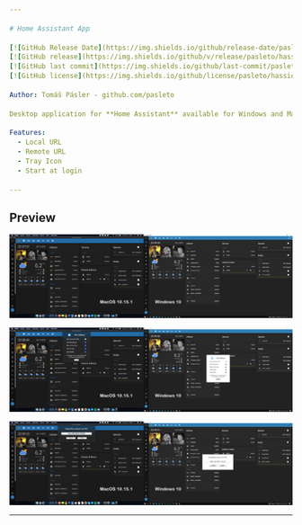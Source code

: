 ```yaml
---

# Home Assistant App

[![GitHub Release Date](https://img.shields.io/github/release-date/pasleto/hassio-app)](https://github.com/pasleto/hassio-app/releases/tag/v0.2.3)
[![GitHub release](https://img.shields.io/github/v/release/pasleto/hassio-app.svg)](https://github.com/pasleto/hassio-app/releases/latest)
[![GitHub last commit](https://img.shields.io/github/last-commit/pasleto/hassio-app.svg)](https://github.com/pasleto/hassio-app/commits)
[![GitHub license](https://img.shields.io/github/license/pasleto/hassio-app)](https://github.com/pasleto/hassio-app/blob/master/LICENSE.md)

Author: Tomáš Pásler - github.com/pasleto

Desktop application for **Home Assistant** available for Windows and MacOS.

Features:
  - Local URL
  - Remote URL
  - Tray Icon
  - Start at login

---
```


## Preview

![](/screenshots/Preview1.png)

![](/screenshots/Preview2.png)

![](/screenshots/Preview3.png)

---
